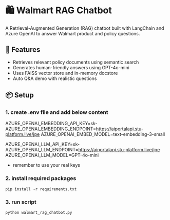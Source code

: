 # 🛍️ Walmart RAG Chatbot

A Retrieval-Augmented Generation (RAG) chatbot built with LangChain and Azure OpenAI to answer Walmart product and policy questions.

## 🚀 Features

- Retrieves relevant policy documents using semantic search
- Generates human-friendly answers using GPT-4o-mini
- Uses FAISS vector store and in-memory docstore
- Auto Q&A demo with realistic questions

## 📦 Setup

### 1. create .env file and add below content
AZURE_OPENAI_EMBEDDING_API_KEY=sk-
AZURE_OPENAI_EMBEDDING_ENDPOINT=https://aiportalapi.stu-platform.live/jpe
AZURE_OPENAI_EMBED_MODEL=text-embedding-3-small

AZURE_OPENAI_LLM_API_KEY=sk-
AZURE_OPENAI_LLM_ENDPOINT=https://aiportalapi.stu-platform.live/jpe
AZURE_OPENAI_LLM_MODEL=GPT-4o-mini

* remember to use your real keys
### 2. install required packages
    pip install -r requirements.txt
### 3. run script
    python walmart_rag_chatbot.py